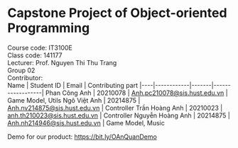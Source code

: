 # Capstone Project of Object-oriented Programming
Course code: IT3100E<br />
Class code: 141177 <br />
Lecturer: Prof. Nguyen Thi Thu Trang<br />
Group 02<br />
Contributor: <br />
Name | Student ID | Email | Contributing part 
|----|------------|-------|------------------|
Phan Công Anh | 20210078 | Anh.pc210078@sis.hust.edu.vn | Game Model, Utils
Ngô Việt Anh | 20214875 | Anh.nv214875@sis.hust.edu.vn | Controller
Trần Hoàng Anh | 20210023 | anh.th210023@sis.hust.edu.vn | Controller
Nguyễn Hoàng Anh | 20214875 | Anh.nh214946@sis.hust.edu.vn | Game Model, Music

Demo for our product: https://bit.ly/OAnQuanDemo
